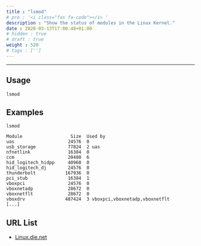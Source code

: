 ```yaml
---
title : "lsmod"
# pre : '<i class="fas fa-code"></i> '
description : "Show the status of modules in the Linux Kernel."
date : 2020-03-13T17:00:48+01:00
# hidden : true
# draft : true
weight : 520
# tags : ['']
---
```


---

## Usage

```plain
lsmod
```

## Examples

```plain
lsmod

Module                  Size  Used by
uas                    24576  0
usb_storage            77824  2 uas
nfnetlink              16384  0
ccm                    20480  6
hid_logitech_hidpp     40960  0
hid_logitech_dj        24576  0
thunderbolt           167936  0
pci_stub               16384  1
vboxpci                24576  0
vboxnetadp             28672  0
vboxnetflt             28672  0
vboxdrv               487424  3 vboxpci,vboxnetadp,vboxnetflt
[...]
```

## URL List

- [Linux.die.net](https://linux.die.net/man/8/lsmod)
